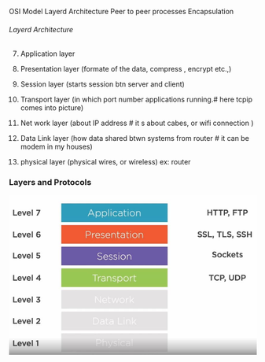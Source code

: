 OSI Model
 	Layerd Architecture
	Peer to peer processes
	Encapsulation

###### Layerd Architecture
7. Application layer
6. Presentation layer (formate of the data, compress , encrypt etc.,)
5. Session layer (starts session btn server and client)
4. Transport layer (in which port number applications running.# here tcpip comes into picture)

3. Net work layer (about IP address # it s about cabes, or wifi connection )
2. Data Link layer (how data shared btwn systems from router # it can be modem in my houses)
1. physical layer (physical wires, or wireless)
	ex: router


### Layers and Protocols
![](../RefImagesPrivate/OSILayers-Protocols.jpg)
